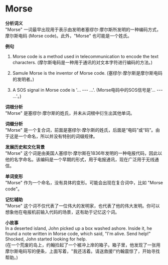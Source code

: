 # Morse

**分析词义**  
"Morse" 一词最早出现用于表示由发明者塞缪尔·摩尔斯所发明的一种编码方式，摩尔斯电码 (Morse code)。此外，"Morse" 也可能是一个姓氏。

  

**例句**

  

1.  Morse code is a method used in telecommunication to encode the text characters. (摩尔斯电码是一种用于通讯的对文本字符进行编码的方法。)
    
      
    
2.  Samule Morse is the inventor of Morse code. (塞缪尔·摩尔斯是摩尔斯电码的发明者。)
    
      
    
3.  A SOS signal in Morse code is '... --- ...'. (Morse电码中的SOS信号是'... --- ...'。)
    
      
    

  

**词根分析**  
"Morse" 是塞缪尔·摩尔斯的姓氏，并未从词根中衍生出其他单词。

  

**词缀分析**  
"Morse" 是一个复合词，前面是塞缪尔·摩尔斯的姓氏，后面是“电码”或“码”。由于这是一个命名，所以并没有特别的词缀规律。

  

**发展历史和文化背景**  
"Morse" 这个词是由美国人塞缪尔·摩尔斯在1836年发明的一种电报代码，因此以他的名字命名。该编码是一个早期的形式，用于电报通讯，现在广泛用于无线通信。

  

**单词变形**  
"Morse" 作为一个命名，没有具体的变形。可能会出现在复合词中，比如 "Morse code"。

  

**记忆辅助**  
"Morse" 这个词不仅代表了一位伟大的发明家，也代表了他的伟大发明。你可以想象他在电报机前输入代码的场景，这有助于记忆这个词。

  

**小故事**  
In a deserted island, John picked up a box washed ashore. Inside it, he found a note written in Morse code, which said, "I'm alive. Send help!" Shocked, John started looking for help.  
(在一个荒废的岛上，约翰捡起了一个被冲上岸的箱子。箱子里，他发现了一张用摩尔斯电码写的便条，上面写着，"我还活着。请送救援!"约翰震惊了，开始寻找帮助。)
